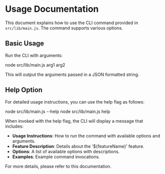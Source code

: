 # Usage Documentation

This document explains how to use the CLI command provided in `src/lib/main.js`. The command supports various options.

## Basic Usage

Run the CLI with arguments:

  node src/lib/main.js arg1 arg2

This will output the arguments passed in a JSON formatted string.

## Help Option

For detailed usage instructions, you can use the help flag as follows:

  node src/lib/main.js --help
  node src/lib/main.js help

When invoked with the help flag, the CLI will display a message that includes:

- **Usage Instructions**: How to run the command with available options and arguments.
- **Feature Description**: Details about the '${featureName}' feature.
- **Options**: A list of available options with descriptions.
- **Examples**: Example command invocations.

For more details, please refer to this documentation.
